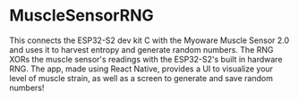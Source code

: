 # MuscleSensorRNG

This connects the ESP32-S2 dev kit C with the Myoware Muscle Sensor 2.0 and uses it to harvest entropy and generate random numbers. The RNG XORs the muscle sensor's readings with the ESP32-S2's built in hardware RNG. 
The app, made using React Native, provides a UI to visualize your level of muscle strain, as well as a screen to generate and save random numbers! 
